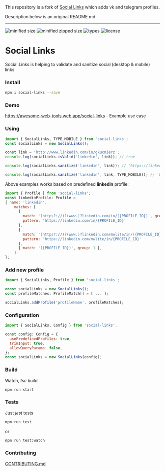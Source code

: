 This repository is a fork of [Social Links](https://github.com/gkucmierz/social-links) which adds vk and telegram profiles.

Description below is an original README.md.

---


![minified size](https://badgen.net/bundlephobia/min/social-links) ![minified zipped size](https://badgen.net/bundlephobia/minzip/social-links) ![types](https://badgen.net/npm/types/social-links) ![license](https://badgen.net/npm/license/social-links)

# Social Links

Social Links is helping to validate and sanitize social (desktop & mobile) links

### Install
```bash
npm i social-links --save
```

### Demo

https://awesome-web-tools.web.app/social-links - Example use case

### Using
```js
import { SocialLinks, TYPE_MOBILE } from 'social-links';
const socialLinks = new SocialLinks();

const link = 'http://www.linkedin.com/in/gkucmierz';
console.log(socialLinks.isValid('linkedin', link)); // true

console.log(socialLinks.sanitize('linkedin', link)); // 'https://linkedin.com/in/gkucmierz'

console.log(socialLinks.sanitize('linkedin', link, TYPE_MOBILE)); // 'https://linkedin.com/mwlite/in/gkucmierz'
```

Above examples works based on predefined **linkedin** profile:
```js
import { Profile } from 'social-links';
const linkedinProfile: Profile =
{ name: 'linkedin',
    matches: [
      {
        match: '(https?://)?(www.)?linkedin.com/in/({PROFILE_ID})', group: 3, type: TYPE_DESKTOP,
        pattern: 'https://linkedin.com/in/{PROFILE_ID}'
      },
      {
        match: '(https?://)?(www.)?linkedin.com/mwlite/in/({PROFILE_ID})', group: 3, type: TYPE_MOBILE,
        pattern: 'https://linkedin.com/mwlite/in/{PROFILE_ID}'
      },
      { match: '({PROFILE_ID})', group: 1 },
    ]
};
```

### Add new profile
```js
import { SocialLinks, Profile } from 'social-links';

const socialLinks = new SocialLinks();
const profileMatches: ProfileMatch[] = [ ... ];

socialLinks.addProfile('profileName', profileMatches);
```

### Configuration
```js
import { SocialLinks, Config } from 'social-links';

const config: Config = {
  usePredefinedProfiles: true,
  trimInput: true,
  allowQueryParams: false,
};
const socialLinks = new SocialLinks(config);
```

### Build

Watch, *tsc* build
```bash
npm run start
```

### Tests

Just *jest* tests
```bash
npm run test
```
or
```bash
npm run test:watch
```

### Contributing

[CONTRIBUTING.md](CONTRIBUTING.md)
